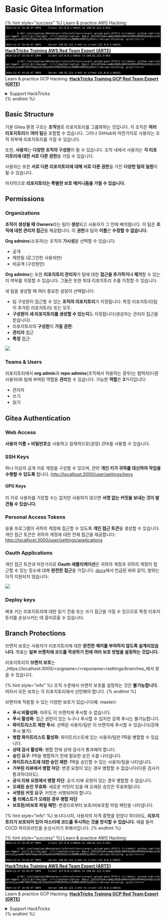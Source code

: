 # Basic Gitea Information

{% hint style="success" %}
Learn & practice AWS Hacking:<img src="../../.gitbook/assets/image (1).png" alt="" data-size="line">[**HackTricks Training AWS Red Team Expert (ARTE)**](https://training.hacktricks.xyz/courses/arte)<img src="../../.gitbook/assets/image (1).png" alt="" data-size="line">\
Learn & practice GCP Hacking: <img src="../../.gitbook/assets/image (2).png" alt="" data-size="line">[**HackTricks Training GCP Red Team Expert (GRTE)**<img src="../../.gitbook/assets/image (2).png" alt="" data-size="line">](https://training.hacktricks.xyz/courses/grte)

<details>

<summary>Support HackTricks</summary>

* Check the [**subscription plans**](https://github.com/sponsors/carlospolop)!
* **Join the** 💬 [**Discord group**](https://discord.gg/hRep4RUj7f) or the [**telegram group**](https://t.me/peass) or **follow** us on **Twitter** 🐦 [**@hacktricks\_live**](https://twitter.com/hacktricks\_live)**.**
* **Share hacking tricks by submitting PRs to the** [**HackTricks**](https://github.com/carlospolop/hacktricks) and [**HackTricks Cloud**](https://github.com/carlospolop/hacktricks-cloud) github repos.

</details>
{% endhint %}

## Basic Structure

기본 Gitea 환경 구조는 **조직**별로 리포지토리를 그룹화하는 것입니다. 각 조직은 **여러 리포지토리**와 **여러 팀**을 포함할 수 있습니다. 그러나 GitHub와 마찬가지로 사용자는 조직 외부에 리포지토리를 가질 수 있습니다.

또한, **사용자**는 **다양한 조직의 구성원**이 될 수 있습니다. 조직 내에서 사용자는 **각 리포지토리에 대한 서로 다른 권한**을 가질 수 있습니다.

사용자는 또한 **서로 다른 리포지토리에 대해 서로 다른 권한**을 가진 **다양한 팀의 일원**이 될 수 있습니다.

마지막으로 **리포지토리는 특별한 보호 메커니즘을 가질 수 있습니다.**

## Permissions

### Organizations

**조직이 생성될 때** **Owners**라는 팀이 **생성**되고 사용자가 그 안에 배치됩니다. 이 팀은 **조직에 대한 관리자 접근**을 제공합니다. 이 **권한**과 팀의 **이름**은 **수정할 수 없습니다.**

**Org admins**(소유자)는 조직의 **가시성**을 선택할 수 있습니다:

* 공개
* 제한됨 (로그인한 사용자만)
* 비공개 (구성원만)

**Org admins**는 또한 **리포지토리 관리자**가 팀에 대한 **접근을 추가하거나 제거**할 수 있는지 여부를 지정할 수 있습니다. 그들은 또한 최대 리포지토리 수를 지정할 수 있습니다.

새 팀을 생성할 때 여러 중요한 설정이 선택됩니다:

* 팀 구성원이 접근할 수 있는 **조직의 리포지토리**가 지정됩니다: 특정 리포지토리(팀이 추가된 리포지토리) 또는 모두.
* **구성원이 새 리포지토리를 생성할 수 있는지**도 지정됩니다(생성자는 관리자 접근을 받습니다).
* 리포지토리의 **구성원**이 **가질 권한**:
* **관리자** 접근
* **특정** 접근:

![](<../../.gitbook/assets/image (118).png>)

### Teams & Users

리포지토리에서 **org admin**과 **repo admins**(조직에서 허용하는 경우)는 협력자(다른 사용자)와 팀에 부여된 역할을 **관리**할 수 있습니다. 가능한 **역할**은 **3**가지입니다:

* 관리자
* 쓰기
* 읽기

## Gitea Authentication

### Web Access

**사용자 이름 + 비밀번호**를 사용하고 잠재적으로(권장) 2FA를 사용할 수 있습니다.

### **SSH Keys**

하나 이상의 공개 키로 계정을 구성할 수 있으며, 관련 **개인 키가 귀하를 대신하여 작업을 수행할 수 있도록** 합니다. [http://localhost:3000/user/settings/keys](http://localhost:3000/user/settings/keys)

#### **GPG Keys**

이 키로 사용자를 가장할 수는 없지만 사용하지 않으면 **서명 없는 커밋을 보내는 것이 발견될 수 있습니다.**

### **Personal Access Tokens**

응용 프로그램이 귀하의 계정에 접근할 수 있도록 **개인 접근 토큰**을 생성할 수 있습니다. 개인 접근 토큰은 귀하의 계정에 대한 전체 접근을 제공합니다: [http://localhost:3000/user/settings/applications](http://localhost:3000/user/settings/applications)

### Oauth Applications

개인 접근 토큰과 마찬가지로 **Oauth 애플리케이션**은 귀하의 계정과 귀하의 계정이 접근할 수 있는 장소에 대해 **완전한 접근**을 가집니다. [docs](https://docs.gitea.io/en-us/oauth2-provider/#scopes)에서 언급된 바와 같이, 범위는 아직 지원되지 않습니다:

![](<../../.gitbook/assets/image (194).png>)

### Deploy keys

배포 키는 리포지토리에 대한 읽기 전용 또는 쓰기 접근을 가질 수 있으므로 특정 리포지토리를 손상시키는 데 흥미로울 수 있습니다.

## Branch Protections

브랜치 보호는 사용자가 리포지토리에 대한 **완전한 제어를 부여하지 않도록 설계되었습니다.** 목표는 **일부 브랜치에 코드를 작성하기 전에 여러 보호 방법을 설정하는 것입니다.**

리포지토리의 **브랜치 보호**는 _https://localhost:3000/\<orgname>/\<reponame>/settings/branches_에서 찾을 수 있습니다.

{% hint style="info" %}
조직 수준에서 브랜치 보호를 설정하는 것은 **불가능합니다.** 따라서 모든 보호는 각 리포지토리에서 선언해야 합니다.
{% endhint %}

브랜치에 적용할 수 있는 다양한 보호가 있습니다(예: master):

* **푸시 비활성화**: 아무도 이 브랜치에 푸시할 수 없습니다.
* **푸시 활성화**: 접근 권한이 있는 누구나 푸시할 수 있지만 강제 푸시는 불가능합니다.
* **화이트리스트 제한 푸시**: 선택된 사용자/팀만 이 브랜치에 푸시할 수 있습니다(강제 푸시 불가).
* **병합 화이트리스트 활성화**: 화이트리스트에 있는 사용자/팀만 PR을 병합할 수 있습니다.
* **상태 검사 활성화:** 병합 전에 상태 검사가 통과해야 합니다.
* **승인 요구**: PR을 병합하기 전에 필요한 승인 수를 나타냅니다.
* **화이트리스트에 대한 승인 제한**: PR을 승인할 수 있는 사용자/팀을 나타냅니다.
* **거부된 리뷰에서 병합 차단**: 변경 요청이 있는 경우 병합할 수 없습니다(다른 검사가 통과하더라도).
* **공식 리뷰 요청에서 병합 차단**: 공식 리뷰 요청이 있는 경우 병합할 수 없습니다.
* **오래된 승인 무효화**: 새로운 커밋이 있을 때 오래된 승인은 무효화됩니다.
* **서명된 커밋 요구**: 커밋은 서명되어야 합니다.
* **풀 리퀘스트가 오래된 경우 병합 차단**
* **보호된/비보호 파일 패턴**: 변경으로부터 보호/비보호할 파일 패턴을 나타냅니다.

{% hint style="info" %}
보시다시피, 사용자의 자격 증명을 얻었다 하더라도, **리포지토리가 보호되어 있어 마스터에 코드를 푸시하는 것을 방지할 수 있습니다.** 예를 들어 CI/CD 파이프라인을 손상시키기 위해서입니다.
{% endhint %}

{% hint style="success" %}
Learn & practice AWS Hacking:<img src="../../.gitbook/assets/image (1).png" alt="" data-size="line">[**HackTricks Training AWS Red Team Expert (ARTE)**](https://training.hacktricks.xyz/courses/arte)<img src="../../.gitbook/assets/image (1).png" alt="" data-size="line">\
Learn & practice GCP Hacking: <img src="../../.gitbook/assets/image (2).png" alt="" data-size="line">[**HackTricks Training GCP Red Team Expert (GRTE)**<img src="../../.gitbook/assets/image (2).png" alt="" data-size="line">](https://training.hacktricks.xyz/courses/grte)

<details>

<summary>Support HackTricks</summary>

* Check the [**subscription plans**](https://github.com/sponsors/carlospolop)!
* **Join the** 💬 [**Discord group**](https://discord.gg/hRep4RUj7f) or the [**telegram group**](https://t.me/peass) or **follow** us on **Twitter** 🐦 [**@hacktricks\_live**](https://twitter.com/hacktricks\_live)**.**
* **Share hacking tricks by submitting PRs to the** [**HackTricks**](https://github.com/carlospolop/hacktricks) and [**HackTricks Cloud**](https://github.com/carlospolop/hacktricks-cloud) github repos.

</details>
{% endhint %}
